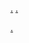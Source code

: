 [.](https://www.northkoreatech.org/2011/10/03/kim-han-sols-internet-footprint/)
[.](http://english.chosun.com/site/data/html_dir/2011/10/03/2011100300523.html)

[.](http://www.zakzak.co.jp/society/foreign/news/20170224/frn1702240830002-n1.htm)
